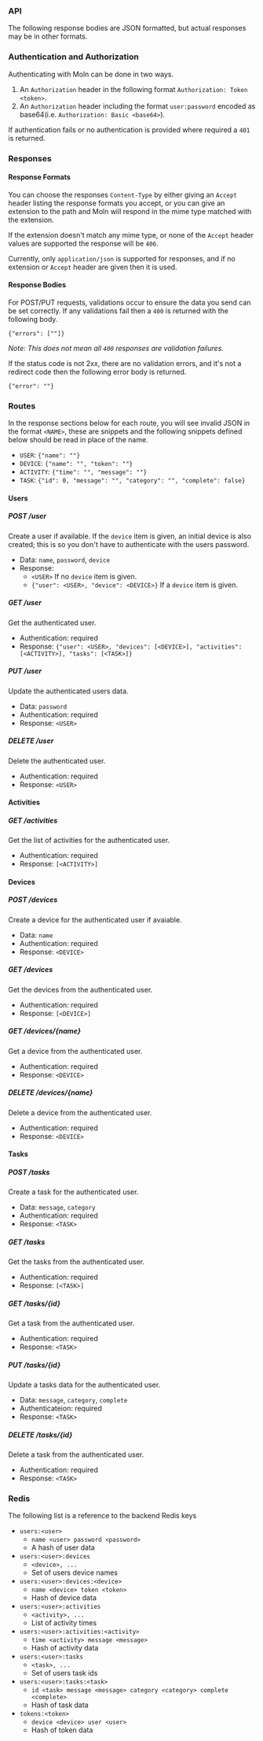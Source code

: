 ### API
The following response bodies are JSON formatted, but actual responses may be in other formats.

### Authentication and Authorization
Authenticating with Moln can be done in two ways.

1. An `Authorization` header in the following format `Authorization: Token <token>`.
2. An `Authorization` header including the format `user:password` encoded as base64(i.e. `Authorization: Basic <base64>`).

If authentication fails or no authentication is provided where required a `401` is returned.

### Responses
#### Response Formats
You can choose the responses `Content-Type` by either giving an `Accept` header listing the response
formats you accept, or you can give an extension to the path and Moln will respond in the mime
type matched with the extension.

If the extension doesn't match any mime type, or none of the `Accept` header values are supported
the response will be `406`.

Currently, only `application/json` is supported for responses, and if no extension or `Accept`
header are given then it is used.

#### Response Bodies
For POST/PUT requests, validations occur to ensure the data you send can be set correctly.
If any validations fail then a `400` is returned with the following body.
```
{"errors": [""]}
```
_Note: This does not mean all `400` responses are validation failures._

If the status code is not 2xx, there are no validation errors, and it's not a redirect code then
the following error body is returned.
```
{"error": ""}
```

### Routes
In the response sections below for each route, you will see invalid JSON in the format `<NAME>`,
these are snippets and the following snippets defined below should be read in place of the name.
- `USER`: `{"name": ""}`
- `DEVICE`: `{"name": "", "token": ""}`
- `ACTIVITY`: `{"time": "", "message": ""}`
- `TASK`: `{"id": 0, "message": "", "category": "", "complete": false}`

#### Users
##### POST /user
Create a user if available. If the `device` item is given, an initial device is also created;
this is so you don't have to authenticate with the users password.

- Data: `name`, `password`, `device`
- Response:
  - `<USER>` If no `device` item is given.
  - `{"user": <USER>, "device": <DEVICE>}` If a `device` item is given.

##### GET /user
Get the authenticated user.

- Authentication: required
- Response: `{"user": <USER>, "devices": [<DEVICE>], "activities": [<ACTIVITY>], "tasks": [<TASK>]}`

##### PUT /user
Update the authenticated users data.

- Data: `password`
- Authentication: required
- Response: `<USER>`

##### DELETE /user
Delete the authenticated user.

- Authentication: required
- Response: `<USER>`

#### Activities
##### GET /activities
Get the list of activities for the authenticated user.

- Authentication: required
- Response: `[<ACTIVITY>]`

#### Devices
##### POST /devices
Create a device for the authenticated user if avaiable.

- Data: `name`
- Authentication: required
- Response: `<DEVICE>`

##### GET /devices
Get the devices from the authenticated user.

- Authentication: required
- Response: `[<DEVICE>]`

##### GET /devices/{name}
Get a device from the authenticated user.

- Authentication: required
- Response: `<DEVICE>`

##### DELETE /devices/{name}
Delete a device from the authenticated user.

- Authentication: required
- Response: `<DEVICE>`

#### Tasks
##### POST /tasks
Create a task for the authenticated user.

- Data: `message`, `category`
- Authentication: required
- Response: `<TASK>`

##### GET /tasks
Get the tasks from the authenticated user.

- Authentication: required
- Response: `[<TASK>]`

##### GET /tasks/{id}
Get a task from the authenticated user.

- Authentication: required
- Response: `<TASK>`

##### PUT /tasks/{id}
Update a tasks data for the authenticated user.

- Data: `message`, `category`, `complete`
- Authenticateion: required
- Response: `<TASK>`

##### DELETE /tasks/{id}
Delete a task from the authenticated user.

- Authentication: required
- Response: `<TASK>`

### Redis
The following list is a reference to the backend Redis keys
- `users:<user>`
  - `name <user> password <password>`
  - A hash of user data
- `users:<user>:devices`
  - `<device>, ...`
  - Set of users device names
- `users:<user>:devices:<device>`
  - `name <device> token <token>`
  - Hash of device data
- `users:<user>:activities`
  - `<activity>, ...`
  - List of activity times
- `users:<user>:activities:<activity>`
  - `time <activity> message <message>`
  - Hash of activity data
- `users:<user>:tasks`
  - `<task>, ...`
  - Set of users task ids
- `users:<user>:tasks:<task>`
  - `id <task> message <message> category <category> complete <complete>`
  - Hash of task data
- `tokens:<token>`
  - `device <device> user <user>`
  - Hash of token data
